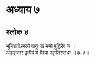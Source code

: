 # अध्याय ७

## श्लोक ४

भूमिरापोऽनलो वायुः खं मनो बुद्धिरेव च ।<br>अहङ्कार इतीयं मे भिन्ना प्रकृतिरष्टधा ॥ ७-४॥<br><br>

